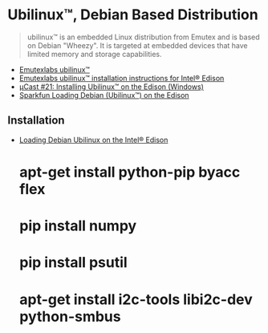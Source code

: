 Ubilinux™, Debian Based Distribution
==

> ubilinux™ is an embedded Linux distribution from Emutex and is based on Debian "Wheezy". It is targeted at embedded devices that have limited memory and storage capabilities.

* [Emutexlabs ubilinux™](http://www.emutexlabs.com/ubilinux)
* [Emutexlabs ubilinux™ installation instructions for Intel® Edison](http://www.emutexlabs.com/ubilinux/29-ubilinux/218-ubilinux-installation-instructions-for-intel-edison)
* [µCast #21: Installing Ubilinux™ on the Edison (Windows)](https://www.youtube.com/watch?v=BSnXjuttSgY)
* [Sparkfun Loading Debian (Ubilinux™) on the Edison](https://learn.sparkfun.com/tutorials/loading-debian-ubilinux-on-the-edison)

## Installation

- [Loading Debian Ubilinux on the Intel® Edison](https://learn.sparkfun.com/tutorials/loading-debian-ubilinux-on-the-edison)


    # apt-get install python-pip byacc flex
    # pip install numpy
    # pip install psutil
    # apt-get install i2c-tools libi2c-dev python-smbus

